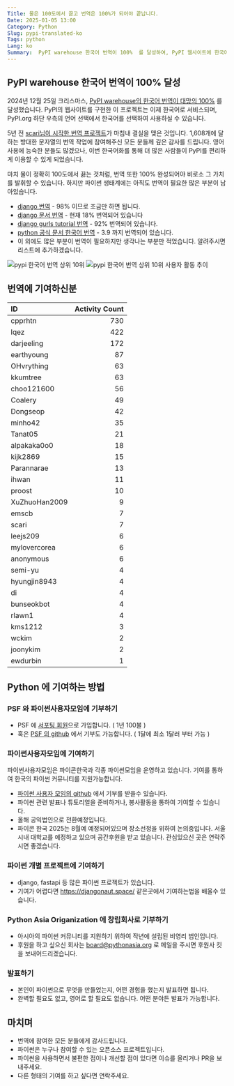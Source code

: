 ```yaml
---
Title: 물은 100도에서 끓고 번역은 100%가 되어야 끝납니다.
Date: 2025-01-05 13:00
Category: Python
Slug: pypi-translated-ko
Tags: python
Lang: ko
Summary:  PyPI warehouse 한국어 번역이 100%  를 달성하여, PyPI 웹사이트에 한국어 번역이 추가되었습니다.
---
```


## PyPI warehouse 한국어 번역이 100% 달성

2024년 12월 25일 크리스마스, [PyPI warehouse의 한국어 번역이 대망의 100%]( https://github.com/pypi/warehouse/pull/17326) 를 달성했습니다. PyPI의 웹사이트를 구현한 이 프로젝트는 이제 한국어로 서비스되며, PyPI.org 하단 우측의 언어 선택에서 한국어를 선택하여 사용하실 수 있습니다.

5년 전 [scari님이 시작한 번역 프로젝트](https://hosted.weblate.org/changes/browse/pypa/warehouse/ko/?page=207&limit=20)가 마침내 결실을 맺은 것입니다. 1,608개에 달하는 방대한 문자열의 번역 작업에 참여해주신 모든 분들께 깊은 감사를 드립니다. 영어 사용에 능숙한 분들도 많겠으나, 이번 한국어화를 통해 더 많은 사람들이 PyPI를 편리하게 이용할 수 있게 되었습니다.

마치 물이 정확히 100도에서 끓는 것처럼, 번역 또한 100% 완성되어야 비로소 그 가치를 발휘할 수 있습니다. 하지만 파이썬 생태계에는 아직도 번역이 필요한 많은 부분이 남아있습니다.

* [django 번역](https://explore.transifex.com/django/django/) - 98% 이므로 조금만 하면 됩니다.
* [django 문서 번역](https://explore.transifex.com/django/django-docs/) -  현재 18% 번역되어 있습니다
* [django gurls tutorial 번역](https://crowdin.com/project/django-girls-tutorial) - 92% 번역되어 있습니다.
* [python 공식 문서 한국어 번역](https://devguide.python.org/documentation/translating/) - 3.9 까지 번역되어 있습니다.
* 이 외에도 많은 부분이 번역이 필요하지만 생각나는 부분만 적었습니다. 알려주시면 리스트에 추가하겠습니다.

![pypi 한국어 번역 상위 10위]({static}/images/pypi_translation_top10_user_activity_trends.png)
![pypi 한국어 번역 상위 10위 사용자 활동 추이]({static}/images/pypi_translation_top10_user_activity_trends.png)

## 번역에 기여하신분

| ID |Activity Count|
|:-------|-------:|
|cpprhtn        |  730|
|lqez           |  422|
|darjeeling     |  172|
|earthyoung     |   87|
|OHvrything     |   63|
|kkumtree       |   63|
|choo121600     |   56|
|Coalery        |   49|
|Dongseop       |   42|
|minho42        |   35|
|Tanat05        |   21|
|alpakaka0o0    |   18|
|kijk2869       |   15|
|Parannarae     |   13|
|ihwan          |   11|
|proost         |   10|
|XuZhuoHan2009  |    9|
|emscb          |    7|
|scari          |    7|
|leejs209       |    6|
|mylovercorea   |    6|
|anonymous      |    6|
|semi-yu        |    4|
|hyungjin8943   |    4|
|di             |    4|
|bunseokbot     |    4|
|rlawn1         |    4|
|kms1212        |    3|
|wckim          |    2|
|joonykim       |    2|
|ewdurbin       |    1|

## Python 에 기여하는 방법

### PSF 와 파이썬사용자모임에 기부하기

* PSF 에 [서포팅 회원](https://www.python.org/psf/membership/supporting/)으로 가입합니다. ( 1년 100불 )
* 혹은 [PSF 의 github](https://github.com/sponsors/psf) 에서 기부도 가능합니다. ( 1달에 최소 1달러 부터 가능 )

### 파이썬사용자모임에 기여하기

파이썬사용자모임은 파이콘한국과 각종 파이썬모임을 운영하고 있습니다.
기여를 통하여 한국의 파이썬 커뮤니티를 지원가능합니다.

* [파이썬 사용자 모임의  github](https://github.com/sponsors/pythonkr) 에서 기부를 받을수 있습니다.
* 파이썬 관련 발표나 튜토리얼을 준비하거나, 봉사활동을 통하여 기여할 수 있습니다.
* 올해 공익법인으로 전환예정입니다.
* 파이콘 한국 2025는 8월예 예정되어있으며 장소선정을 위하여 논의중입니다. 서울시내 대학교를 예정하고 있으며 공간후원을 받고 있습니다. 관심있으신 곳은 연락주시면 좋겠습니다.

### 파이썬 개별 프로젝트에 기여하기

* django, fastapi 등 많은 파이썬 프로젝트가 있습니다.
* 기여가 어렵다면 <https://djangonaut.space/> 같은곳에서 기여하는법을 배울수 있습니다.

### Python Asia Origanization 에 창립회사로 기부하기

* 아시아의 파이썬 커뮤니티를 지원하기 위하여 작년에 설립된 비영리 법인입니다.
* 후원을 하고 싶으신 회사는 board@pythonasia.org 로 메일을 주시면 후원사 킷을 보내어드리겠습니다.

### 발표하기

* 본인이 파이썬으로 무엇을 만들었는지, 어떤 경험을 했는지 발표하면 됩니다.
* 완벽할 필요도 없고, 영어로 할 필요도 없습니다. 어떤 분야든 발표가 가능합니다.

## 마치며

* 번역에 참여한 모든 분들에게 감사드립니다.
* 파이썬은 누구나 참여할 수 있는 오픈소스 프로젝트입니다.
* 파이썬을 사용하면서 불편한 점이나 개선할 점이 있다면 이슈를 올리거나 PR을 보내주세요.
* 다른 형태의 기여를 하고 싶다면 연락주세요.
